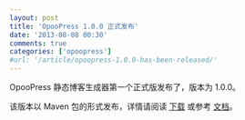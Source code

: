 ```yaml
---
layout: post
title: 'OpooPress 1.0.0 正式发布'
date: '2013-08-08 00:30'
comments: true
categories: ['opoopress']
#url: '/article/opoopress-1.0.0-has-been-released/'
---
```


OpooPress 静态博客生成器第一个正式版发布了，版本为 1.0.0。

该版本以 Maven 包的形式发布，详情请阅读 [下载](/zh/download/) 或参考 [文档](/zh/docs/)。